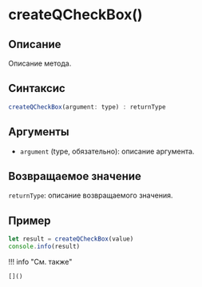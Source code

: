 # createQCheckBox()

## Описание
Описание метода.

## Синтаксис
```javascript
createQCheckBox(argument: type) : returnType
```

## Аргументы
- `argument` (type, обязательно): описание аргумента.

## Возвращаемое значение
`returnType`: описание возвращаемого значения.

## Пример
```javascript linenums="1"
let result = createQCheckBox(value)
console.info(result)
```

!!! info "См. также"

    []()


